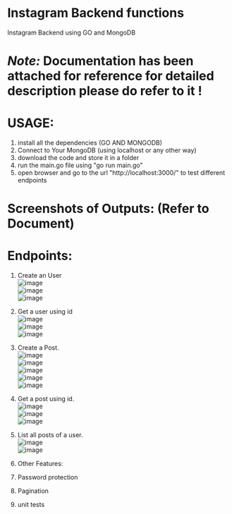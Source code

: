 # Instagram Backend functions
Instagram Backend using GO and MongoDB 

# *Note:* Documentation has been attached for reference for detailed description please do refer to it !

# USAGE:
1. install all the dependencies (GO AND MONGODB)
2. Connect to Your MongoDB (using localhost or any other way)
3. download the code and store it in a folder
4. run the main.go file using "go run main.go"
5. open browser and go to the url "http://localhost:3000/" to test different endpoints 

# Screenshots of Outputs: (Refer to Document)

# Endpoints:
1. Create an User  <br />
![image](https://user-images.githubusercontent.com/68018354/136670468-40a2b31c-42a7-4ea6-b894-2ccff3653fd1.png) <br />
![image](https://user-images.githubusercontent.com/68018354/136670471-b1873d77-7f03-4f39-a937-293fdd4bea45.png) <br />
![image](https://user-images.githubusercontent.com/68018354/136670473-9cac8b47-313a-4d54-a74a-6c160ee8d4a7.png) <br />

2. Get a user using id <br />
![image](https://user-images.githubusercontent.com/68018354/136670477-01f89116-5d1c-4f4c-a192-9782130d5687.png) <br />
![image](https://user-images.githubusercontent.com/68018354/136670485-1277a1a9-776f-47dc-bda7-79454c83f3e6.png) <br />
![image](https://user-images.githubusercontent.com/68018354/136670488-a0c00de0-b9dc-4679-b755-2f0297c408c4.png) <br />

3. Create a Post.<br />
![image](https://user-images.githubusercontent.com/68018354/136670519-3f0bf88e-fc17-441e-b11c-c2d7b72d1470.png)<br />
![image](https://user-images.githubusercontent.com/68018354/136670523-c153199b-1753-4dc1-9e58-5ae1d8fde3a3.png)<br />
![image](https://user-images.githubusercontent.com/68018354/136670528-a26f1ac4-4c0c-4dd7-9704-71e86fb2eff9.png)<br />
![image](https://user-images.githubusercontent.com/68018354/136670533-712ebd53-291f-4142-8e4d-10ff0274324e.png)<br />
![image](https://user-images.githubusercontent.com/68018354/136670534-a0aef47f-efbc-41ea-a1bd-84d4cf4c01d7.png)<br />

4. Get a post using id.<br />
![image](https://user-images.githubusercontent.com/68018354/136670537-80cc8af5-104a-4344-9a04-8f76613446cc.png)<br />
![image](https://user-images.githubusercontent.com/68018354/136670542-3f18cb7e-bbf9-430b-86fb-145a9a3c4ebf.png)<br />
![image](https://user-images.githubusercontent.com/68018354/136670546-d74dba97-dc0b-4b60-8dfe-d7a6b489a049.png)<br />

5. List all posts of a user.<br />
![image](https://user-images.githubusercontent.com/68018354/136670561-3495520f-f093-4492-8cb9-71285e711646.png)<br />
![image](https://user-images.githubusercontent.com/68018354/136670569-ed8af6c3-2a92-4b1e-abc1-c944ae61130f.png)<br />


6. Other Features:
1. Password protection
2. Pagination
3. unit tests


